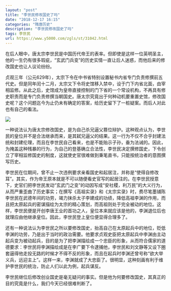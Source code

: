 ```yaml
---
layout: "post"
title: "李世民修改国史了吗"
date: "2018-12-17 16:15"
categories: "隋唐历史"
description: "李世民修改国史了吗"
tags: 李世民
url: https://www.y5000.com/zgls/st/31042.html
---
```






在后人眼中，唐太宗李世民是中国历代帝王的表率。但即使是这样一位英明圣主，他的一生仍有很多瑕疵，“玄武门兵变”的历史实情一直让后人迷惑，而他后来的修改国史也让人议论纷纷。

贞观三年（公元629年），太宗下令在中书省特别设置秘书内省专门负责修撰前五代史。但是同年闰十二月，太宗又下令将史馆移入禁中，设于门下内省北面，由宰相监修。从此之后，史馆成为皇帝直接控制的门下省的一个常设机构，不再具有修史职责而是专门负责修撰当朝国史。唐太宗究竟出于何种动机要重置史馆，修改国史呢？这个问题迄今为止仍未有确定的答案，给历史留下了一桩疑案。而后人对此也有自己的看法。

![](https://img.y5000.com/uploads/allimg/180625/8-1P625140236157.jpg)

一种说法认为唐太宗修改国史，是为自己杀兄逼父篡位辩护。这种观点认为，李世民的皇位并不是合法继承而来，是其弑兄逼父的结果。这一行为不仅不合乎封建法统和封建伦理，而且在李世民自己看来，也是不能贻示子孙，垂为法诫的。因此，为掩盖这种残暴的行为，为自己的登基确立合法性，李世民决定撰修国史，下令创立了宰相监修国史的制度，这就使史官很难做到秉笔直书，只能按统治者的意图撰写历史。

李世民在位期间，曾不止一次违例要求亲看国史和起居注，并称是“使得自修改耳”。其实，作为帝王原本就是不可以随便看史官写的起居注的。在李世民授意下，史官们把李世民发动“玄武门之变”的动因写成“安社稷，利万民”的大义行为，从而严重歪曲了历史事实；在撰写《高祖实录》和《太宗实录》时，费尽笔墨铺陈李世民在武德年间的功劳，竭力抹杀太子李建成的功绩，降低高祖李渊的作用，而且把太原起兵的密谋描绘为太宗的精心策划，而高祖则处于完全被动的地位。这样，李世民便是开创李唐王业的首功之人，皇位本来就应该是他的，李渊退位后也就理应由他继承皇位。因此，李世民登上皇位便显得合理多了。

还有一种说法认为李世民之所以要修改国史，抬高自己在太原起兵中的地位，贬低李渊的功劳，乃是出于当时的政治需要。他要求贞观史臣把太原起兵中李渊由主动起兵变为被动起兵，目的是为了把李渊描绘成一个忠臣的形象，从而符合儒家的道德要求：李世民将李渊描绘成是在李广要下令逮捕他，李世民和刘文静等又设下圈套逼得他走投无路的时候才不得不反的形象，而且在起兵时李渊还曾号称“欲大举义兵，远迎主上”。这样一来，李渊就成了大忠臣了。很明显，这种刻画有利于维护李世民的统治，防止人们以此为例，起兵谋反。

李世民继位后修改创业国史是毫无疑问的事实。但是他为何要修改国史，其真正的目的究竟是什么，我们今天已经很难判断了。
